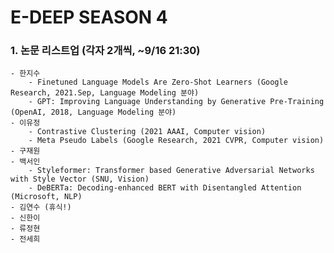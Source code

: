 # E-DEEP SEASON 4

### 1. 논문 리스트업 (각자 2개씩, ~9/16 21:30)
    - 한지수
        - Finetuned Language Models Are Zero-Shot Learners (Google Research, 2021.Sep, Language Modeling 분야) 
        - GPT: Improving Language Understanding by Generative Pre-Training (OpenAI, 2018, Language Modeling 분야)
    - 이유정
        - Contrastive Clustering (2021 AAAI, Computer vision)
        - Meta Pseudo Labels (Google Research, 2021 CVPR, Computer vision)
    - 구재원
    - 백서인
        - Styleformer: Transformer based Generative Adversarial Networks with Style Vector (SNU, Vision)
        - DeBERTa: Decoding-enhanced BERT with Disentangled Attention (Microsoft, NLP)
    - 김연수 (휴식!)
    - 신한이
    - 류정현
    - 전세희

